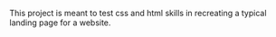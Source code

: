 This project is meant to test css and html skills in recreating a typical landing page for a website.